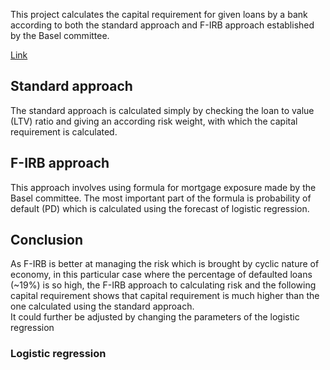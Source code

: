 This project calculates the capital requirement for given loans by a bank according to both the standard approach and F-IRB approach established by the Basel committee.

[Link](https://docs.google.com/spreadsheets/d/1ab1TLiSjM7uA31HGqcP_-YkW5MMo4hCveACZfAOwfos/edit?usp=sharing)

## Standard approach

The standard approach is calculated simply by checking the loan to value (LTV) ratio and giving an according risk weight, with which the capital requirement is calculated.

## F-IRB approach

This approach involves using formula for mortgage exposure made by the Basel committee. The most important part of the formula is probability of default (PD) which is calculated using the forecast of logistic regression.  

## Conclusion

As F-IRB is better at managing the risk which is brought by cyclic nature of economy, in this particular case where the percentage of defaulted loans (~19%) is so high, the F-IRB approach to calculating risk and the following capital requirement shows that capital requirement is much higher than the one calculated using the standard approach.  
It could further be adjusted by changing the parameters of the logistic regression


### Logistic regression
